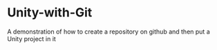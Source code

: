 # Unity-with-Git
A demonstration of how to create a repository on github and then put a Unity project in it
